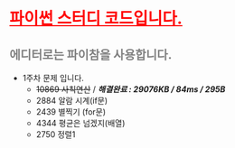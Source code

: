 # <span style="color:red"><u>파이썬 스터디 코드입니다.</u></span>



## <span style="color:gray">에디터로는 파이참을 사용합니다.</span>



* 1주차 문제 입니다.
  * ~~10869 사칙연산~~ / ***해결완료 :  29076KB / 84ms / 295B***
  * 2884 알람 시계(if문)
  * 2439 별찍기 (for문)
  * 4344 평균은 넘겠지(배열)
  * 2750 정렬1

